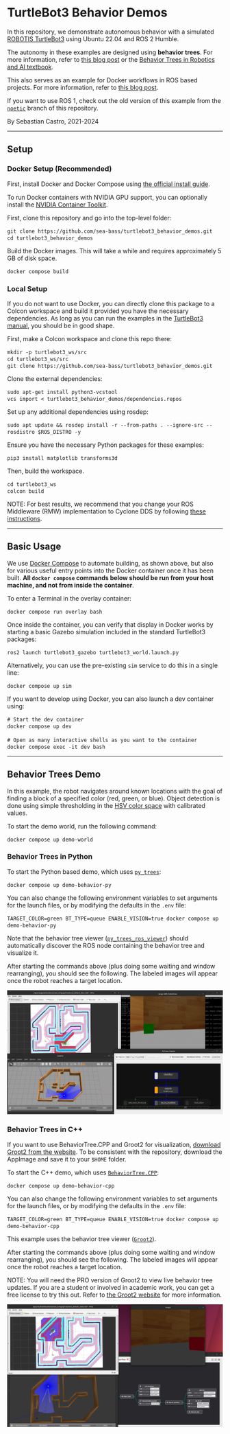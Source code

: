 # TurtleBot3 Behavior Demos
In this repository, we demonstrate autonomous behavior with a simulated [ROBOTIS TurtleBot3](https://emanual.robotis.com/docs/en/platform/turtlebot3/overview/#overview) using Ubuntu 22.04 and ROS 2 Humble.

The autonomy in these examples are designed using **behavior trees**.
For more information, refer to [this blog post](https://roboticseabass.com/2021/05/08/introduction-to-behavior-trees/) or the [Behavior Trees in Robotics and AI textbook](https://arxiv.org/abs/1709.00084).

This also serves as an example for Docker workflows in ROS based projects.
For more information, refer to [this blog post](https://roboticseabass.com/2023/07/09/updated-guide-docker-and-ros2/).

If you want to use ROS 1, check out the old version of this example from the [`noetic`](https://github.com/sea-bass/turtlebot3_behavior_demos/tree/noetic) branch of this repository.

By Sebastian Castro, 2021-2024

---

## Setup

### Docker Setup (Recommended)
First, install Docker and Docker Compose using [the official install guide](https://docs.docker.com/engine/install/ubuntu/).

To run Docker containers with NVIDIA GPU support, you can optionally install the [NVIDIA Container Toolkit](https://github.com/NVIDIA/nvidia-docker).


First, clone this repository and go into the top-level folder:

```
git clone https://github.com/sea-bass/turtlebot3_behavior_demos.git
cd turtlebot3_behavior_demos
```

Build the Docker images.
This will take a while and requires approximately 5 GB of disk space.

```
docker compose build
```

### Local Setup

If you do not want to use Docker, you can directly clone this package to a Colcon workspace and build it provided you have the necessary dependencies.
As long as you can run the examples in the [TurtleBot3 manual](https://emanual.robotis.com/docs/en/platform/turtlebot3/overview/#overview), you should be in good shape.

First, make a Colcon workspace and clone this repo there:

```
mkdir -p turtlebot3_ws/src
cd turtlebot3_ws/src
git clone https://github.com/sea-bass/turtlebot3_behavior_demos.git
```

Clone the external dependencies:

```
sudo apt-get install python3-vcstool
vcs import < turtlebot3_behavior_demos/dependencies.repos
```

Set up any additional dependencies using rosdep:

```
sudo apt update && rosdep install -r --from-paths . --ignore-src --rosdistro $ROS_DISTRO -y
```

Ensure you have the necessary Python packages for these examples:

```
pip3 install matplotlib transforms3d
```

Then, build the workspace.

```
cd turtlebot3_ws
colcon build
```

NOTE: For best results, we recommend that you change your ROS Middleware (RMW) implementation to Cyclone DDS by following [these instructions](https://docs.ros.org/en/humble/Installation/DDS-Implementations/Working-with-Eclipse-CycloneDDS.html).

---

## Basic Usage

We use [Docker Compose](https://docs.docker.com/compose/) to automate building, as shown above, but also for various useful entry points into the Docker container once it has been built.
**All `docker compose` commands below should be run from your host machine, and not from inside the container**.

To enter a Terminal in the overlay container:

```
docker compose run overlay bash
```

Once inside the container, you can verify that display in Docker works by starting a basic Gazebo simulation included in the standard TurtleBot3 packages:

```
ros2 launch turtlebot3_gazebo turtlebot3_world.launch.py
```

Alternatively, you can use the pre-existing `sim` service to do this in a single line:

```
docker compose up sim
```

If you want to develop using Docker, you can also launch a dev container using:

```
# Start the dev container
docker compose up dev

# Open as many interactive shells as you want to the container
docker compose exec -it dev bash
```

---

## Behavior Trees Demo

In this example, the robot navigates around known locations with the goal of finding a block of a specified color (red, green, or blue).
Object detection is done using simple thresholding in the [HSV color space](https://en.wikipedia.org/wiki/HSL_and_HSV) with calibrated values.

To start the demo world, run the following command:

```
docker compose up demo-world
```

### Behavior Trees in Python

To start the Python based demo, which uses [`py_trees`](https://py-trees.readthedocs.io/en/devel/):

```
docker compose up demo-behavior-py
```

You can also change the following environment variables to set arguments for the launch files, or by modifying the defaults in the `.env` file:

```
TARGET_COLOR=green BT_TYPE=queue ENABLE_VISION=true docker compose up demo-behavior-py
```

Note that the behavior tree viewer ([`py_trees_ros_viewer`](https://github.com/splintered-reality/py_trees_ros_viewer)) should automatically discover the ROS node containing the behavior tree and visualize it.

After starting the commands above (plus doing some waiting and window rearranging), you should see the following.
The labeled images will appear once the robot reaches a target location.

![Example demo screenshot](./media/demo_screenshot_python.png)

### Behavior Trees in C++

If you want to use BehaviorTree.CPP and Groot2 for visualization, [download Groot2 from the website](https://www.behaviortree.dev/groot/).
To be consistent with the repository, download the AppImage and save it to your `$HOME` folder.

To start the C++ demo, which uses [`BehaviorTree.CPP`](https://www.behaviortree.dev/):

```
docker compose up demo-behavior-cpp
```

You can also change the following environment variables to set arguments for the launch files, or by modifying the defaults in the `.env` file:

```
TARGET_COLOR=green BT_TYPE=queue ENABLE_VISION=true docker compose up demo-behavior-cpp
```

This example uses the behavior tree viewer ([`Groot2`](https://github.com/BehaviorTree/Groot2)).

After starting the commands above (plus doing some waiting and window rearranging), you should see the following.
The labeled images will appear once the robot reaches a target location.

NOTE: You will need the PRO version of Groot2 to view live behavior tree updates.
If you are a student or involved in academic work, you can get a free license to try this out.
Refer to [the Groot2 website](https://www.behaviortree.dev/groot/) for more information.

![Example demo screenshot](./media/demo_screenshot_cpp.png)
